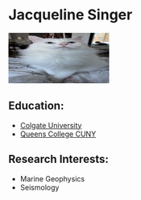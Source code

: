 # **Jacqueline Singer**
<img src="IMG_0602.jpeg" width="200" height="100">

## Education: 
- [Colgate University](https://colgate.edu)
- [Queens College CUNY](https://www.qc.cuny.edu)

## Research Interests:
- Marine Geophysics
- Seismology

